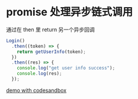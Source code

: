 # promise 处理异步链式调用

通过在 then 里 return 另一个异步回调

```js
Login()
  .then((token) => {
    return getUserInfo(token);
  })
  .then((res) => {
    console.log("get user info success");
    console.log(res);
  });
```

[demo with codesandbox](https://codesandbox.io/s/promise-yi-bu-lian-shi-diao-yong-ehigz?file=/src/App.js)
